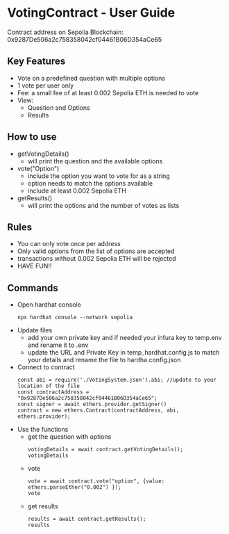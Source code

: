 # VotingContract - User Guide
Contract address on Sepolia Blockchain:
0x9287De506a2c758358042cf04461B06D354aCe65

## Key Features
* Vote on a predefined question with multiple options
* 1 vote per user only
* Fee: a small fee of at least 0.002 Sepolia ETH is needed to vote
* View:
  - Question and Options
  - Results

## How to use
* getVotingDetails()
  - will print the question and the available options
* vote("Option")
  - include the option you want to vote for as a string
  - option needs to match the options available
  - include at least 0.002 Sepolia ETH
* getResults()
  - will print the options and the number of votes as lists

## Rules
* You can only vote once per address
* Only valid options from the list of options are accepted
* transactions without 0.002 Sepolia ETH will be rejected
* HAVE FUN!!

## Commands
* Open hardhat console
  ```
  npx hardhat console --network sepolia
  ```
* Update files
  - add your own private key and if needed your infura key to temp.env and rename it to .env 
  - update the URL and Private Key in temp_hardhat.config.js to match your details and rename the file to hardha.config.json
* Connect to contract
  ```
  const abi = require('./VotingSystem.json').abi; //update to your location of the file
  const contractAddress = "0x9287De506a2c758358042cf04461B06D354aCe65";
  const signer = await ethers.provider.getSigner()
  contract = new ethers.Contract(contractAddress, abi, ethers.provider);
  ```
* Use the functions
  - get the question with options
    ```
    votingDetails = await contract.getVotingDetails();
    votingDetails
    ```
  - vote
    ```
    vote = await contract.vote("option", {value: ethers.parseEther("0.002") });
    vote
    ```
  - get results
    ```
    results = await contract.getResults();
    results
    ```
  
